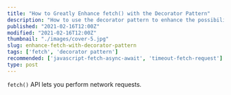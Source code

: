 ```yaml
---
title: "How to Greatly Enhance fetch() with the Decorator Pattern"
description: "How to use the decorator pattern to enhance the possibilities of fetch() API"
published: "2021-02-16T12:00Z"
modified: "2021-02-16T12:00Z"
thumbnail: "./images/cover-5.jpg"
slug: enhance-fetch-with-decorator-pattern
tags: ['fetch', 'decorator pattern']
recommended: ['javascript-fetch-async-await', 'timeout-fetch-request']
type: post
---
```


`fetch()` API lets you perform network requests. 